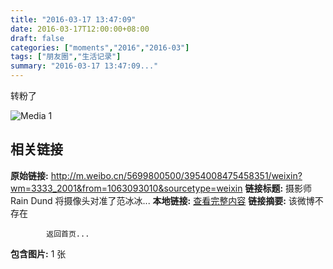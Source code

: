 ```yaml
---
title: "2016-03-17 13:47:09"
date: 2016-03-17T12:00:00+08:00
draft: false
categories: ["moments","2016","2016-03"]
tags: ["朋友圈","生活记录"]
summary: "2016-03-17 13:47:09..."
---
```


转粉了

![Media 1](/Moments/photos/2016-03-17/201603171347090.jpg)

## 相关链接

**原始链接:** http://m.weibo.cn/5699800500/3954008475458351/weixin?wm=3333_2001&from=1063093010&sourcetype=weixin
**链接标题:** 摄影师Rain Dund 将摄像头对准了范冰冰...
**本地链接:** [查看完整内容](/link_content/2016/03/2016-03-17-2/link_content/)
**链接摘要:** 该微博不存在
    
            返回首页...
**包含图片:** 1 张

